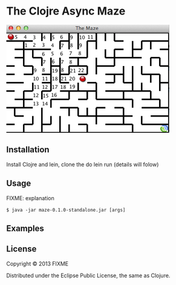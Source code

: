# The Clojre Async Maze

![Screen Shot](https://github.com/peterjc-dk/clojure-async-maze/blob/master/resources/ScreenShot-1.png)

## Installation

Install Clojre and lein, clone the do lein run (details will folow)

## Usage

FIXME: explanation

    $ java -jar maze-0.1.0-standalone.jar [args]



## Examples




## License

Copyright © 2013 FIXME

Distributed under the Eclipse Public License, the same as Clojure.
